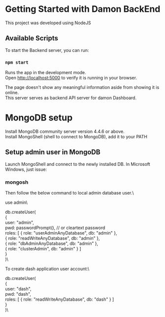 # Getting Started with Damon BackEnd

This project was developed using NodeJS

## Available Scripts

To start the Backend server, you can run:

### `npm start`

Runs the app in the development mode.\
Open [http://localhost:5000](http://localhost:5000) to verify it is running in your browser.

The page doesn't show any meaningful information aside from showing it is online.\
This server serves as backend API server for damon Dashboard.

# MongoDB setup

Install MongoDB community server version 4.4.6 or above.\
Install MongoShell (shell to connect to MongoDB), add it to your PATH

## Setup admin user in MongoDB

Launch MongoShell and connect to the newly installed DB. In Microsoft Windows, just issue:

### mongosh

Then follow the below command to local admin database user.\

use admin\

db.createUser(\
  {\
    user: "admin",\
    pwd:  passwordPrompt(),   // or cleartext password\
    roles: [ { role: "userAdminAnyDatabase", db: "admin" },\
             { role: "readWriteAnyDatabase", db: "admin" },\
             { role: "dbAdminAnyDatabase", db: "admin" },\
             { role: "clusterAdmin", db: "admin" } ]\
  }\
)\

To create dash application user account:\

db.createUser(\
  {\
    user: "dash",\
    pwd:  "dash",\
    roles: [ { role: "readWriteAnyDatabase", db: "dash" } ]\
  }\
)\
